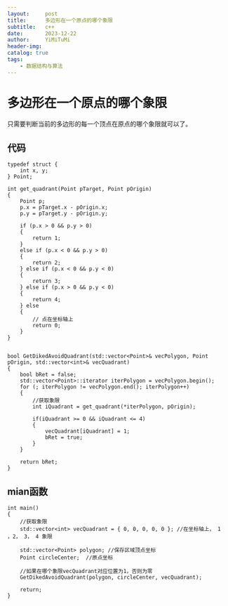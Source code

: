 ```yaml
---
layout:     post
title:      多边形在一个原点的哪个象限
subtitle:   c++
date:       2023-12-22
author:     YiMiTuMi
header-img: 
catalog: true
tags:
    - 数据结构与算法
---
```


# 多边形在一个原点的哪个象限

只需要判断当前的多边形的每一个顶点在原点的哪个象限就可以了。

## 代码
	
	typedef struct {
		int x, y;
	} Point;

	int get_quadrant(Point pTarget, Point pOrigin) 
	{
	    Point p;
	    p.x = pTarget.x - pOrigin.x;
	    p.y = pTarget.y - pOrigin.y;
	
	    if (p.x > 0 && p.y > 0) 
	    {
	        return 1;
	    } 
	    else if (p.x < 0 && p.y > 0) 
	    {
	        return 2;
	    } else if (p.x < 0 && p.y < 0) 
	    {
	        return 3;
	    } else if (p.x > 0 && p.y < 0) 
	    {
	        return 4;
	    } else 
	    {
	        // 点在坐标轴上
	        return 0;
	    }
	}


	bool GetDikedAvoidQuadrant(std::vector<Point>& vecPolygon, Point pOrigin, std::vector<int>& vecQuadrant)
	{
	    bool bRet = false;
	    std::vector<Point>::iterator iterPolygon = vecPolygon.begin();
	    for (; iterPolygon != vecPolygon.end(); iterPolygon++)
	    {
	        //获取象限
	        int iQuadrant = get_quadrant(*iterPolygon, pOrigin);
	
	        if(iQuadrant >= 0 && iQuadrant <= 4)
	        {
	            vecQuadrant[iQuadrant] = 1;
	            bRet = true;
	        }
	    }
	
	    return bRet;
	}


## mian函数

	int main()
	{
		//获取象限
		std::vector<int> vecQuadrant = { 0, 0, 0, 0, 0 }; //在坐标轴上， 1 ，2， 3， 4 象限
	
		std::vector<Point> polygon; //保存区域顶点坐标	
		Point circleCenter;  //原点坐标
		
		//如果在哪个象限vecQuadrant对应位置为1，否则为零
		GetDikedAvoidQuadrant(polygon, circleCenter, vecQuadrant); 
	
		return;
	}
